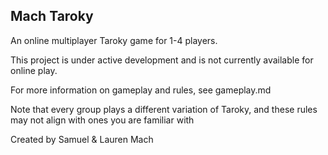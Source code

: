 ## Mach Taroky
An online multiplayer Taroky game for 1-4 players.

This project is under active development and is not currently available for online play.

For more information on gameplay and rules, see gameplay.md

Note that every group plays a different variation of Taroky, and these rules may not align with ones you are familiar with

Created by Samuel & Lauren Mach